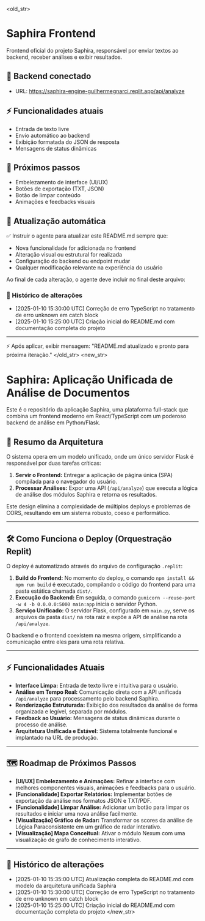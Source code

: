 
<old_str>

# Saphira Frontend

Frontend oficial do projeto Saphira, responsável por enviar textos ao backend, receber análises e exibir resultados.

## 📡 Backend conectado

- URL: https://saphira-engine-guilhermegnarci.replit.app/api/analyze

## ⚡ Funcionalidades atuais

- Entrada de texto livre
- Envio automático ao backend
- Exibição formatada do JSON de resposta
- Mensagens de status dinâmicas

## 💬 Próximos passos

- Embelezamento de interface (UI/UX)
- Botões de exportação (TXT, JSON)
- Botão de limpar conteúdo
- Animações e feedbacks visuais

## 🔄 Atualização automática

✅ Instruir o agente para atualizar este README.md sempre que:

- Nova funcionalidade for adicionada no frontend
- Alteração visual ou estrutural for realizada
- Configuração do backend ou endpoint mudar
- Qualquer modificação relevante na experiência do usuário

Ao final de cada alteração, o agente deve incluir no final deste arquivo:

### 📜 Histórico de alterações

- [2025-01-10 15:30:00 UTC] Correção de erro TypeScript no tratamento de erro unknown em catch block
- [2025-01-10 15:25:00 UTC] Criação inicial do README.md com documentação completa do projeto

---

⚡ Após aplicar, exibir mensagem: "README.md atualizado e pronto para próxima iteração."
</old_str>
<new_str>
# Saphira: Aplicação Unificada de Análise de Documentos

Este é o repositório da aplicação Saphira, uma plataforma full-stack que combina um frontend moderno em React/TypeScript com um poderoso backend de análise em Python/Flask.

## 🚀 Resumo da Arquitetura

O sistema opera em um modelo unificado, onde um único servidor Flask é responsável por duas tarefas críticas:
1.  **Servir o Frontend:** Entregar a aplicação de página única (SPA) compilada para o navegador do usuário.
2.  **Processar Análises:** Expor uma API (`/api/analyze`) que executa a lógica de análise dos módulos Saphira e retorna os resultados.

Este design elimina a complexidade de múltiplos deploys e problemas de CORS, resultando em um sistema robusto, coeso e performático.

---

## 🛠️ Como Funciona o Deploy (Orquestração Replit)

O deploy é automatizado através do arquivo de configuração `.replit`:
1.  **Build do Frontend:** No momento do deploy, o comando `npm install && npm run build` é executado, compilando o código do frontend para uma pasta estática chamada `dist/`.
2.  **Execução do Backend:** Em seguida, o comando `gunicorn --reuse-port -w 4 -b 0.0.0.0:5000 main:app` inicia o servidor Python.
3.  **Serviço Unificado:** O servidor Flask, configurado em `main.py`, serve os arquivos da pasta `dist/` na rota raiz e expõe a API de análise na rota `/api/analyze`.

O backend e o frontend coexistem na mesma origem, simplificando a comunicação entre eles para uma rota relativa.

---

## ⚡ Funcionalidades Atuais

-   **Interface Limpa:** Entrada de texto livre e intuitiva para o usuário.
-   **Análise em Tempo Real:** Comunicação direta com a API unificada `/api/analyze` para processamento pelo backend Saphira.
-   **Renderização Estruturada:** Exibição dos resultados da análise de forma organizada e legível, separada por módulos.
-   **Feedback ao Usuário:** Mensagens de status dinâmicas durante o processo de análise.
-   **Arquitetura Unificada e Estável:** Sistema totalmente funcional e implantado na URL de produção.

---

## 🗺️ Roadmap de Próximos Passos

-   **[UI/UX] Embelezamento e Animações:** Refinar a interface com melhores componentes visuais, animações e feedbacks para o usuário.
-   **[Funcionalidade] Exportar Relatórios:** Implementar botões de exportação da análise nos formatos JSON e TXT/PDF.
-   **[Funcionalidade] Limpar Análise:** Adicionar um botão para limpar os resultados e iniciar uma nova análise facilmente.
-   **[Visualização] Gráfico de Radar:** Transformar os scores da análise de Lógica Paraconsistente em um gráfico de radar interativo.
-   **[Visualização] Mapa Conceitual:** Ativar o módulo Nexum com uma visualização de grafo de conhecimento interativo.

---

## 📜 Histórico de alterações
- [2025-01-10 15:35:00 UTC] Atualização completa do README.md com modelo da arquitetura unificada Saphira
- [2025-01-10 15:30:00 UTC] Correção de erro TypeScript no tratamento de erro unknown em catch block
- [2025-01-10 15:25:00 UTC] Criação inicial do README.md com documentação completa do projeto
</new_str>
